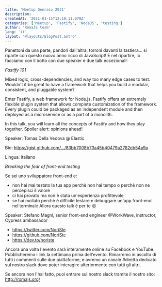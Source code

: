 ```yaml
---
title: 'Meetup Gennaio 2021'
description:
createdAt: '2021-01-15T12:19:11.079Z'
categories: ['Meetup', 'Fastify', 'NodeJS', 'testing']
author: 'RomaJS team'
lang: 'it'
layout: '@layouts/BlogPost.astro'
---
```


Panettoni da una parte, pandori dall'altra, torroni davanti la tastiera... si riparte con questo nuovo anno ricco di JavaScript!
E nel ripartire, lo facciamo con il botto con due speaker e due talk eccezionali!

_Fastify 101_

Mixed logic, cross-dependencies, and way too many edge cases to test. Wouldn't it be great to have a framework that helps you build a modular, consistent, and pluggable system?

Enter Fastify, a web framework for Node.js. Fastify offers an extremely flexible plugin system that allows complete customization of the framework. Every plugin could be packaged as an independent module and then deployed as a microservice or as a part of a monolith.

In this talk, you will learn all the concepts of Fastify and how they play together. Spoiler alert: opinions ahead!

Speaker: Tomas Della Vedova @ Elastic

Bio: https://gist.github.com/.../83bb7008b73a45b40479a2782db54a9a

Lingua: italiano

_Breaking the fear of front-end testing_

Se sei uno sviluppatore front-end e:

- non hai mai testato la tua app perchè non hai tempo o perchè non ne percepisci il valore
- ci hai provato ma non è stata un'esperienza profittevole
- se hai mollato perchè è difficile testare e debuggare un'app front-end nel terminale
  Allora questo talk è per te :wink:

Speaker: Stefano Magni, senior front-end engineer @WorkWave, instructor, Cypress ambassador

- https://twitter.com/NoriSte
- https://github.com/NoriSte
- https://dev.to/noriste

Ancora una volta l'evento sarà interamente online su Facebook e YouTube. Pubblicheremo i link la settimana prima dell'evento.
Rimarremo in ascolto di tutti i commenti sulle due piattaforme, e avremo un canale #diretta dedicato sul nostro slack dove poter interagire ulteriormente con tutti gli altri.

Se ancora non l'hai fatto, puoi entrare sul nostro slack tramite il nostro sito: http://romajs.org/
